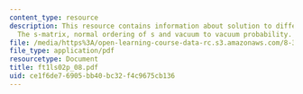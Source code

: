 ```yaml
---
content_type: resource
description: This resource contains information about solution to differential equation,
  The s-matrix, normal ordering of s and vacuum to vacuum probability.
file: /media/https%3A/open-learning-course-data-rc.s3.amazonaws.com/8-323-relativistic-quantum-field-theory-i-spring-2008/ce1f6de76905bb40bc32f4c9675cb136_ft1ls02p_08.pdf
file_type: application/pdf
resourcetype: Document
title: ft1ls02p_08.pdf
uid: ce1f6de7-6905-bb40-bc32-f4c9675cb136
---
```

